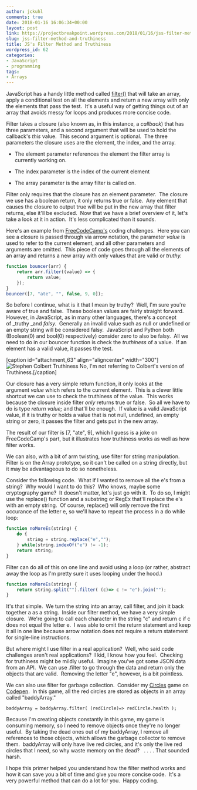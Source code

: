 ```yaml
---
author: jckuhl
comments: true
date: 2018-01-16 16:06:34+00:00
layout: post
link: https://projectbreakpoint.wordpress.com/2018/01/16/jss-filter-method-and-truthiness/
slug: jss-filter-method-and-truthiness
title: JS's Filter Method and Truthiness
wordpress_id: 62
categories:
- JavaScript
- programming
tags:
- Arrays
---
```


JavaScript has a handy little method called [filter()](https://developer.mozilla.org/en-US/docs/Web/JavaScript/Reference/Global_Objects/Array/filter) that will take an array, apply a conditional test on all the elements and return a new array with only the elements that pass the test.  It's a useful way of getting things out of an array that avoids messy for loops and produces more concise code.

Filter takes a closure (also known as, in this instance, a _callback_) that has three parameters, and a second argument that will be used to hold the callback's _this_ value.  This second argument is optional.  The three parameters the closure uses are the element, the index, and the array.



	
  * The element parameter references the element the filter array is currently working on.

	
  * The index parameter is the index of the current element

	
  * The array parameter is the array filter is called on.


Filter only requires that the closure has an element parameter.  The closure we use has a boolean return, it only returns true or false.  Any element that causes the closure to output true will be put in the new array that filter returns, else it'll be excluded.  Now that we have a brief overview of it, let's take a look at it in action.  It's less complicated than it sounds.

Here's an example from [FreeCodeCamp's](https://www.freecodecamp.org) coding challenges.  Here you can see a closure is passed through via arrow notation, the parameter _value_ is used to refer to the current element, and all other parameters and arguments are omitted.  This piece of code goes through all the elements of an array and returns a new array with only values that are valid or _truthy._

```javascript
function bouncer(arr) {
    return arr.filter((value) => {
        return value;
    });
}
bouncer([7, "ate", "", false, 9, 0]);
```




So before I continue, what is it that I mean by truthy?  Well, I'm sure you're aware of true and false.  These boolean values are fairly straight forward.  However, in JavaScript, as in many other languages, there's a concept of _truthy _and _falsy._  Generally an invalid value such as null or undefined or an empty string will be considered falsy.  JavaScript and Python both (Boolean(0) and bool(0) respectively) consider zero to also be falsy.  All we need to do in our bouncer function is check the _truthiness_ of a value.  If an element has a valid value, it passes the test.




[caption id="attachment_63" align="aligncenter" width="300"]![Stephen Colbert Truthiness](https://projectbreakpoint.files.wordpress.com/2018/01/truthiness.png) No, I'm not referring to Colbert's version of Truthiness.[/caption]

Our closure has a very simple return function, it only looks at the argument _value_ which refers to the current element.  This is a clever little shortcut we can use to check the truthiness of the value.  This works because the closure inside filter _only_ returns true or false.  So all we have to do is type _return value;_ and that'll be enough.  If value is a valid JavaScript value, if it is truthy or holds a value that is not null, undefined, an empty string or zero, it passes the filter and gets put in the new array.

The result of our filter is [7, "ate", 9], which I guess is a joke on FreeCodeCamp's part, but it illustrates how truthiness works as well as how filter works.

We can also, with a bit of arm twisting, use filter for string manipulation.  Filter is on the Array prototype, so it can't be called on a string directly, but it may be advantageous to do so nonetheless.

Consider the following code.  What if I wanted to remove all the e's from a string?  Why would I want to do this?  Who knows, maybe some cryptography game?  It doesn't matter, let's just go with it.  To do so, I might use the replace() function and a substring or RegEx that'll replace the e's with an empty string.  Of course, replace() will only remove the first occurance of the letter e, so we'll have to repeat the process in a do while loop:

```javascript   
function noMoreEs(string) {
    do {
        string = string.replace("e","");
    } while(string.indexOf("e") != -1);
    return string;
}
```


Filter can do all of this on one line and avoid using a loop (or rather, abstract away the loop as I'm pretty sure it uses looping under the hood.)

```javascript
function noMoreEs(string) {
    return string.split("").filter( (c)=> c != "e").join("");
}
```


It's that simple.  We turn the string into an array, call filter, and join it back together a as a string.  Inside our filter method, we have a very simple closure.  We're going to call each character in the string "c" and return c if c does not equal the letter e.  I was able to omit the return statement and keep it all in one line because arrow notation does not require a return statement for single-line instructions.

But where might I use filter in a real application?  Well, who said code challenges aren't real applications?  I kid, I know how you feel.  Checking for truthiness might be mildly useful.  Imagine you've got some JSON data from an API.  We can use .filter to go through the data and return only the objects that are valid.  Removing the letter "e", however, is a bit pointless.

We can also use filter for garbage collection.  Consider my [Circles](https://codepen.io/jkuhl/pen/NgYBro) game on [Codepen](https://codepen.io/).  In this game, all the red circles are stored as objects in an array called "baddyArray."

    
    baddyArray = baddyArray.filter( (redCircle)=> redCircle.health );


Because I'm creating objects constantly in this game, my game is consuming memory, so I need to remove objects once they're no longer useful.  By taking the dead ones out of my baddyArray, I remove all references to those objects, which allows the garbage collector to remove them.  baddyArray will only have live red circles, and it's only the live red circles that I need, so why waste memory on the dead?   . . . . That sounded harsh.

I hope this primer helped you understand how the filter method works and how it can save you a bit of time and give you more concise code.  It's a very powerful method that can do a lot for you.  Happy coding.
